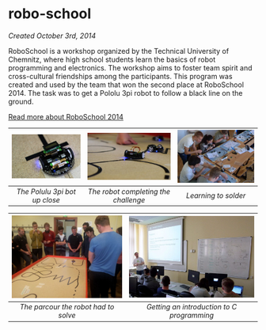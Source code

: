 # robo-school
*Created October 3rd, 2014*

RoboSchool is a workshop organized by the Technical University of Chemnitz, where high school students learn the basics of robot programming and electronics. The workshop aims to foster team spirit and cross-cultural friendships among the participants. This program was created and used by the team that won the second place at RoboSchool 2014. The task was to get a Pololu 3pi robot to follow a black line on the ground.

[Read more about RoboSchool 2014](https://www.tu-chemnitz.de/tu/pressestelle/aktuell/6091)

| ![](pictures/robot_close.jpg) | ![](pictures/robot_and_parcour.jpg)   | ![](pictures/soldering.jpg)     |
| :---------------------------: | :-----------------------------------: | :-----------------------------: |
| *The Polulu 3pi bot up close* | *The robot completing the challenge*  | *Learning to solder*            |


| ![](pictures/parcour.jpg)            | ![](pictures/introduction_to_c.jpg)        |
| :----------------------------------: | :----------------------------------------: |
| *The parcour the robot had to solve* | *Getting an introduction to C programming* |
